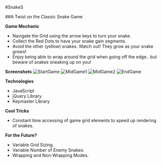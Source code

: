#SnakeS

##A Twist on the Classic Snake Game

**Game Mechanic**
- Navigate the Grid using the arrow keys to turn your snake.
- Collect the Red Dots to have your snake gain segments.
- Avoid the other (yellow) snakes. Watch out! They grow as your snake grows!
- Enjoy being able to wrap around the grid when going off the edge.. but beware of snakes sneaking up on you!

**Screenshots**
![StartGame](https://raw,github.com/jpgonzalez2011/Snake/blob/master/screenshots/StartGame.png)
![MidGame1](https://raw,github.com/jpgonzalez2011/Snake/master/screenshots/MidGame1.png)
![MidGame2](https://raw,github.com/jpgonzalez2011/Snake/master/screenshots/MidGame2.png)
![EndGame](https://raw,github.com/jpgonzalez2011/Snake/master/screenshots/EndGame.png)

**Technologies**
- JavaScript
- jQuery Library
- Keymaster Library

**Cool Tricks**
- Constant time accessing of game grid elements to speed up rendering of snakes.

**For the Future?**
- Variable Grid Sizing.
- Variable Number of Enemy Snakes.
- Wrapping and Non-Wrapping Modes.
